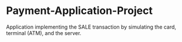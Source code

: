 # Payment-Application-Project
Application implementing the SALE transaction by simulating the card, terminal (ATM), and the server.
